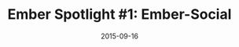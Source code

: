 ---
layout: post
url: http://jhawk.co/ember-spotlight-1
title: "Ember Spotlight #1: Ember-Social"
date: 2015-09-16
start_version: "1.10"
---